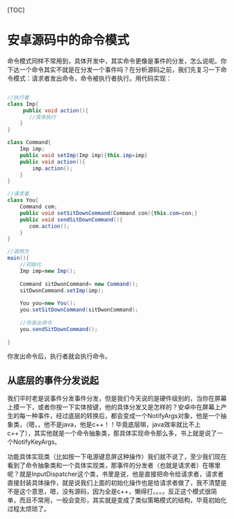 [TOC]

# 安卓源码中的命令模式

命令模式同样不常用到，具体开发中，其实命令更像是事件的分发，怎么说呢。你下达一个命令其实不就是在分发一个事件吗？在分析源码之前，我们先复习一下命令模式：请求者发出命令，命令被执行者执行。用代码实现：

~~~java

//执行者
class Imp{
     public void action(){
       //具体执行
    }
}

class Command{
    Imp imp;
    public void setImp(Imp imp){this.imp=imp}
    public void action(){
        imp.action();
    }
}

//请求者
class You{
    Command com;
    public void setSitDownCommand(Command con){this.com=con;}
    public void sendSitDownCommand(){
       com.action();
    }
}

//调用方
main(){
    //初始化
    Imp imp=new Imp();
    
    Command sitDwonCommand= new Command();
   	sitDwonCommand.setImp(imp);
    
    You you=new You();
    you.setSitDownCommand(sitDwonCommand);
    
    //你发出命令
    you.sendSitDownCommand();
    
}

~~~

你发出命令后，执行者就会执行命令。



## 从底层的事件分发说起

我们平时老是说事件分发事件分发，但是我们今天说的是硬件级别的，当你在屏幕上摸一下，或者你按一下实体按键，他的具体分发又是怎样的？安卓中在屏幕上产生的每一种事件，经过底层的转换后，都会变成一个NotifyArgs对象，他是一个抽象类，（嗯，，他不是java，他是c++！！毕竟底层嘛，java效率就比不上c++了），其实他就是一个命令抽象类，那具体实现命令那么多，书上就是说了一个NotifyKeyArgs。

功能具体实现类（比如按一下电源键息屏这种操作）我们就不说了，至少我们现在看到了命令抽象类和一个具体实现类，那事件的分发者（也就是请求者）在哪里呢？就是InputDispatcher这个类，书里是说，他是直接把命令给请求者，请求者直接封装具体操作，就是说我们上面的初始化操作也是给请求者做了，我不清楚是不是这个意思，嗯，没有源码，因为全是c++，懒得打。。。。反正这个模式很简单，而且不常用，一般会变形，其实就是变成了类似策略模式的结构，毕竟初始化过程太烦琐了。